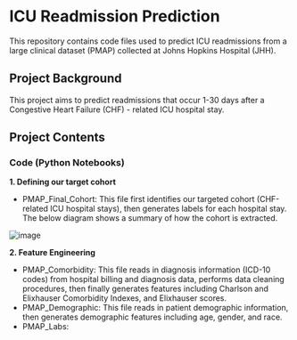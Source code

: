# ICU Readmission Prediction

This repository contains code files used to predict ICU readmissions from a large clinical dataset (PMAP) collected at Johns Hopkins Hospital (JHH).

## Project Background

This project aims to predict readmissions that occur 1-30 days after a Congestive Heart Failure (CHF) - related ICU hospital stay.

## Project Contents
### Code (Python Notebooks)

**1. Defining our target cohort**
  - PMAP_Final_Cohort: This file first identifies our targeted cohort (CHF-related ICU hospital stays), then generates labels for each hospital stay. The below diagram shows a summary of how the cohort is extracted.

![image](https://www.linkpicture.com/q/PMAP-final-cohort.png)

**2. Feature Engineering**
  - PMAP_Comorbidity: This file reads in diagnosis information (ICD-10 codes) from hospital billing and diagnosis data, performs data cleaning procedures, then finally generates features including Charlson and Elixhauser Comorbidity Indexes, and Elixhauser scores.
  - PMAP_Demographic: This file reads in patient demographic information, then generates demographic features including age, gender, and race.
  - PMAP_Labs:

